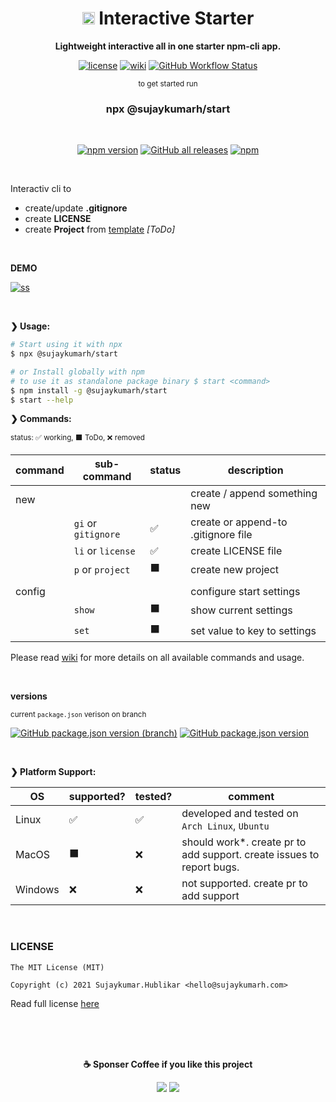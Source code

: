 <div align="center">

# <img src="https://github.com/sujaykumarh/start/blob/dev/media/windowsterminal.svg" height="20"> Interactive Starter

<p align="center">
<b>
Lightweight interactive all in one starter npm-cli app.
</b>
</p>

[![license](https://img.shields.io/badge/license-MIT-blue.svg?logo=github)](https://github.com/sujaykumarh/start.git) [![wiki](https://img.shields.io/badge/Read-Wiki-blue?logo=github&color=blue)](https://github.com/sujaykumarh/start/wiki) [![GitHub Workflow Status](https://img.shields.io/github/workflow/status/sujaykumarh/project/Build%20&%20Publish%20package?logo=github)](https://github.com/sujaykumarh/start/actions)



<p align="center">
<sub> to get started run </sub>
<br>
<h3>npx @sujaykumarh/start</h3>
</p>

<br>

[![npm version](https://img.shields.io/npm/v/@sujaykumarh/start?color=blue&logo=npm)](https://www.npmjs.com/package/@sujaykumarh/start) [![GitHub all releases](https://img.shields.io/github/downloads/sujaykumarh/start/total?color=brighgreen&logo=github)](https://github.com/sujaykumarh/start/releases) [![npm](https://img.shields.io/npm/dt/@sujaykumarh/start?color=blue&logo=npm)](https://www.npmjs.com/package/@sujaykumarh/start)

</div>

<br>

Interactiv cli to

* create/update **.gitignore**
* create **LICENSE**
* create **Project** from [template](TODO-addlink-to-list) _[ToDo]_


<br>

**DEMO**

<p align="center">

<!-- TODO: replace with GIF -->
[![ss](https://github.com/sujaykumarh/start/blob/dev/media/ss.png)]()

</p>


<br>

**❯ Usage:**

```sh
# Start using it with npx
$ npx @sujaykumarh/start

# or Install globally with npm 
# to use it as standalone package binary $ start <command>
$ npm install -g @sujaykumarh/start
$ start --help
```

**❯ Commands:**

<sub>status: ✅ working, ⬛ ToDo, ❌ removed</sub>

|command | sub-command | status | description
|--- | --- | --- | ---
| new | | | create / append something new 
|    | `gi` or `gitignore` | ✅ | create or append-to .gitignore file
|    | `li` or `license` | ✅ | create LICENSE file
|    | `p` or `project` | ⬛ | create new project
||||
| config | | | configure start settings
|    | `show` | ⬛ | show current settings 
|    | `set` | ⬛ | set value to key to settings


Please read [wiki](https://github.com/sujaykumarh/start/wiki) for more details on all available commands and usage.

<br>

**versions**

<sub>current `package.json` verison on branch</sub>

[![GitHub package.json version (branch)](https://img.shields.io/github/package-json/v/sujaykumarh/project/main?color=brightgreen&label=main%20/%20stable&logo=npm)](https://github.com/sujaykumarh/start/tree/main) [![GitHub package.json version](https://img.shields.io/github/package-json/v/sujaykumarh/project/dev?color=blue&label=dev&logo=npm)](https://github.com/sujaykumarh/start/tree/dev)


<br>

**❯ Platform Support:**

OS | supported? | tested? | comment
--- | --- | --- | ---
Linux | ✅ | ✅ | developed and tested on `Arch Linux`, `Ubuntu`
MacOS | ⬛ | ❌ | should work*. create pr to add support. create issues to report bugs.
Windows | ❌ | ❌ | not supported. create pr to add support


<br>

### LICENSE

```license
The MIT License (MIT)

Copyright (c) 2021 Sujaykumar.Hublikar <hello@sujaykumarh.com>
```

Read full license [here](https://github.com/sujaykumarh/start/blob/main/LICENSE)


<br>
<br>
<br>

<div align="center">
  
**☕ Sponser Coffee if you like this project**

[![](https://img.shields.io/badge/kofi-%23579fbf.svg?&style=for-the-badge&logo=ko-fi&logoColor=white)](https://ko-fi.com/sujaykumarh)
[![](https://img.shields.io/badge/buy%20me%20a%20coffee-%23f7ba56.svg?&style=for-the-badge&logo=buy-me-a-coffee&logoColor=black)](https://buymeacoffee.com/sujaykumarh)
  
  </div>
  
